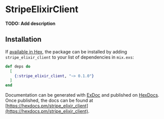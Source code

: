 # StripeElixirClient

**TODO: Add description**

## Installation

If [available in Hex](https://hex.pm/docs/publish), the package can be installed
by adding `stripe_elixir_client` to your list of dependencies in `mix.exs`:

```elixir
def deps do
  [
    {:stripe_elixir_client, "~> 0.1.0"}
  ]
end
```

Documentation can be generated with [ExDoc](https://github.com/elixir-lang/ex_doc)
and published on [HexDocs](https://hexdocs.pm). Once published, the docs can
be found at [https://hexdocs.pm/stripe_elixir_client](https://hexdocs.pm/stripe_elixir_client).

